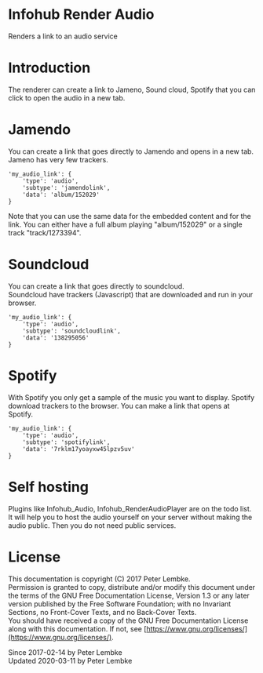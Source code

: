 # Infohub Render Audio
Renders a link to an audio service

# Introduction
The renderer can create a link to Jameno, Sound cloud, Spotify that you can click to open the audio in a new tab.

# Jamendo
You can create a link that goes directly to Jamendo and opens in a new tab.
Jameno has very few trackers.  

```
'my_audio_link': {
    'type': 'audio',
    'subtype': 'jamendolink',
    'data': 'album/152029'
}
```

Note that you can use the same data for the embedded content and for the link. You can either have a full album playing "album/152029" or a single track "track/1273394".  

# Soundcloud
You can create a link that goes directly to soundcloud.  
Soundcloud have trackers (Javascript) that are downloaded and run in your browser.
```
'my_audio_link': {
    'type': 'audio',
    'subtype': 'soundcloudlink',
    'data': '138295056'
}
```

# Spotify
With Spotify you only get a sample of the music you want to display. Spotify download trackers to the browser. 
You can make a link that opens at Spotify.  

```
'my_audio_link': {
    'type': 'audio',
    'subtype': 'spotifylink',
    'data': '7rklm17yoayxw45lpzv5uv'
}
```

# Self hosting
Plugins like Infohub_Audio, Infohub_RenderAudioPlayer are on the todo list. It will help you to host the audio yourself on your server without making the audio public. Then you do not need public services.

# License
This documentation is copyright (C) 2017 Peter Lembke.  
Permission is granted to copy, distribute and/or modify this document under the terms of the GNU Free Documentation License, Version 1.3 or any later version published by the Free Software Foundation; with no Invariant Sections, no Front-Cover Texts, and no Back-Cover Texts.  
You should have received a copy of the GNU Free Documentation License along with this documentation. If not, see [https://www.gnu.org/licenses/](https://www.gnu.org/licenses/).  

Since 2017-02-14 by Peter Lembke  
Updated 2020-03-11 by Peter Lembke  

